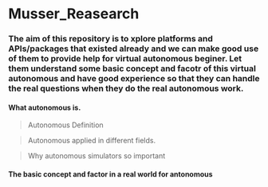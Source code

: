 # Musser_Reasearch

### The aim of this repository is to xplore platforms and APIs/packages that existed already and we can make good use of them to provide help for virtual autonomous beginer. Let them understand some basic concept and facotr of this virtual autonomous and have good experience so that they can handle the real questions when they do the real autonomous work.

#### What autonomous is.
>Autonomous Definition

>Autonomous applied in different fields.

>Why autonomous simulators so important

#### The basic concept and factor in a real world for antonomous

